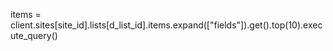 items = client.sites[site_id].lists[d_list_id].items.expand(["fields"]).get().top(10).execute_query()
